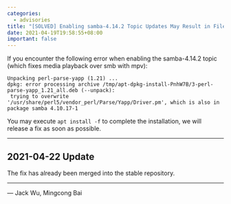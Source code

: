 ```yaml
---
categories:
  - advisories
title: "[SOLVED] Enabling samba-4.14.2 Topic Updates May Result in File Conflicts"
date: 2021-04-19T19:58:55+08:00
important: false
---
```


If you encounter the following error when enabling the samba-4.14.2 topic (which fixes media playback over smb with mpv):

    Unpacking perl-parse-yapp (1.21) ...
    dpkg: error processing archive /tmp/apt-dpkg-install-PnhW7B/3-perl-parse-yapp_1.21_all.deb (--unpack):
     trying to overwrite '/usr/share/perl5/vendor_perl/Parse/Yapp/Driver.pm', which is also in package samba 4.10.17-1

You may execute `apt install -f` to complete the installation, we will release a fix as soon as possible.

----

2021-04-22 Update
-----------------

The fix has already been merged into the stable repository.

----

— Jack Wu, Mingcong Bai
